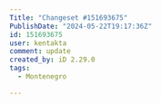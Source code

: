 ```yaml
---
Title: "Changeset #151693675"
PublishDate: "2024-05-22T19:17:36Z"
id: 151693675
user: kentakta
comment: update
created_by: iD 2.29.0
tags:
  - Montenegro

---
```


